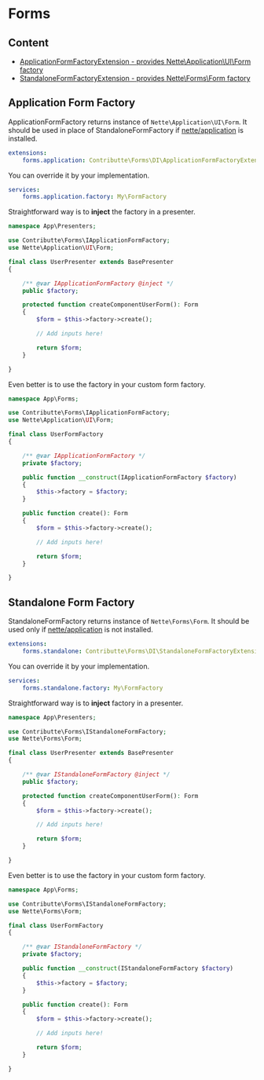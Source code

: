 # Forms

## Content

- [ApplicationFormFactoryExtension - provides Nette\Application\UI\Form factory](#application-form-factory)
- [StandaloneFormFactoryExtension - provides Nette\Forms\Form factory](#standalone-form-factory)

## Application Form Factory

ApplicationFormFactory returns instance of `Nette\Application\UI\Form`. It should be used in place of StandaloneFormFactory if [nette/application](https://github.com/nette/application) is installed.

```yaml
extensions:
    forms.application: Contributte\Forms\DI\ApplicationFormFactoryExtension
```

You can override it by your implementation.

```yaml
services:
    forms.application.factory: My\FormFactory
```

Straightforward way is to **inject** the factory in a presenter.

```php
namespace App\Presenters;

use Contributte\Forms\IApplicationFormFactory;
use Nette\Application\UI\Form;

final class UserPresenter extends BasePresenter
{

    /** @var IApplicationFormFactory @inject */
    public $factory;

    protected function createComponentUserForm(): Form
    {
        $form = $this->factory->create();

        // Add inputs here!

        return $form;
    }

}
```

Even better is to use the factory in your custom form factory.

```php
namespace App\Forms;

use Contributte\Forms\IApplicationFormFactory;
use Nette\Application\UI\Form;

final class UserFormFactory
{

    /** @var IApplicationFormFactory */
    private $factory;

    public function __construct(IApplicationFormFactory $factory)
    {
        $this->factory = $factory;
    }

    public function create(): Form
    {
        $form = $this->factory->create();

        // Add inputs here!

        return $form;
    }

}
```

## Standalone Form Factory

StandaloneFormFactory returns instance of `Nette\Forms\Form`. It should be used only if [nette/application](https://github.com/nette/application) is not installed.

```yaml
extensions:
    forms.standalone: Contributte\Forms\DI\StandaloneFormFactoryExtension
```

You can override it by your implementation.

```yaml
services:
    forms.standalone.factory: My\FormFactory
```

Straightforward way is to **inject** factory in a presenter.

```php
namespace App\Presenters;

use Contributte\Forms\IStandaloneFormFactory;
use Nette\Forms\Form;

final class UserPresenter extends BasePresenter
{

    /** @var IStandaloneFormFactory @inject */
    public $factory;

    protected function createComponentUserForm(): Form
    {
        $form = $this->factory->create();

        // Add inputs here!

        return $form;
    }

}
```

Even better is to use the factory in your custom form factory.

```php
namespace App\Forms;

use Contributte\Forms\IStandaloneFormFactory;
use Nette\Forms\Form;

final class UserFormFactory
{

    /** @var IStandaloneFormFactory */
    private $factory;

    public function __construct(IStandaloneFormFactory $factory)
    {
        $this->factory = $factory;
    }

    public function create(): Form
    {
        $form = $this->factory->create();

        // Add inputs here!

        return $form;
    }

}
```
